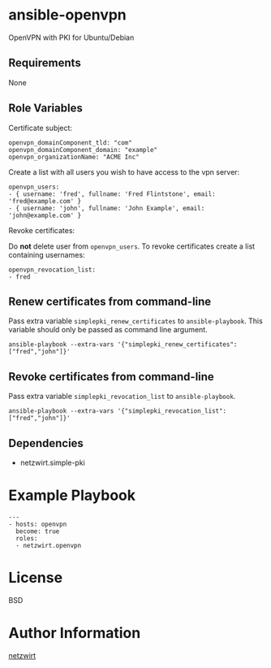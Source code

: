 # ansible-openvpn

OpenVPN with PKI for Ubuntu/Debian

## Requirements

None

## Role Variables

Certificate subject:

	openvpn_domainComponent_tld: "com"
	openvpn_domainComponent_domain: "example"
	openvpn_organizationName: "ACME Inc"
	
Create a list with all users you wish to have access to the vpn server:

	openvpn_users:
	- { username: 'fred', fullname: 'Fred Flintstone', email: 'fred@example.com' }
	- { username: 'john', fullname: 'John Example', email: 'john@example.com' }

Revoke certificates:

Do **not** delete user from `openvpn_users`. To revoke certificates create a list containing usernames:

	openvpn_revocation_list:
	- fred

## Renew certificates from command-line

Pass extra variable `simplepki_renew_certificates` to `ansible-playbook`. This variable should only be passed as command line argument.

	ansible-playbook --extra-vars '{"simplepki_renew_certificates": ["fred","john"]}'

## Revoke certificates from command-line

Pass extra variable `simplepki_revocation_list` to `ansible-playbook`.

    ansible-playbook --extra-vars '{"simplepki_revocation_list": ["fred","john"]}'

## Dependencies

- netzwirt.simple-pki

# Example Playbook

    ---  
    - hosts: openvpn
      become: true
      roles:
      - netzwirt.openvpn

# License

BSD

# Author Information

[netzwirt](https://github.com/netzwirt)
